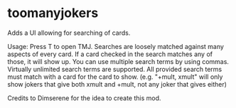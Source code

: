 # toomanyjokers
Adds a UI allowing for searching of cards.

Usage:
Press T to open TMJ.
Searches are loosely matched against many aspects of every card.
If a card checked in the search matches any of those, it will show up.
You can use multiple search terms by using commas. Virtually unlimited search terms are supported.
All provided search terms must match with a card for the card to show. (e.g. "+mult, xmult" will only show jokers that give both xmult and +mult, not any joker that gives either)

Credits to Dimserene for the idea to create this mod.
